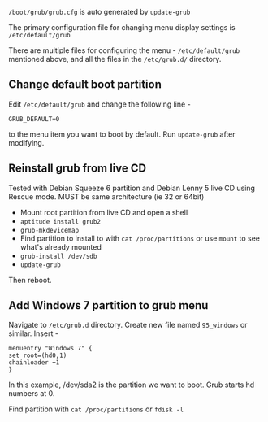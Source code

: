 `/boot/grub/grub.cfg` is auto generated by `update-grub`

The primary configuration file for changing menu display settings is `/etc/default/grub`

There are multiple files for configuring the menu - `/etc/default/grub` mentioned above, and all the files in the `/etc/grub.d/` directory. 

## Change default boot partition

Edit `/etc/default/grub` and change the following line -

`GRUB_DEFAULT=0`

to the menu item you want to boot by default. Run `update-grub` after modifying.

## Reinstall grub from live CD

Tested with Debian Squeeze 6 partition and Debian Lenny 5 live CD using Rescue mode. MUST be same architecture (ie 32 or 64bit)

* Mount root partition from live CD and open a shell
* `aptitude install grub2`
* `grub-mkdevicemap`
* Find partition to install to with `cat /proc/partitions` or use `mount` to see what's already mounted
* `grub-install /dev/sdb`
* `update-grub`

Then reboot.

## Add Windows 7 partition to grub menu

Navigate to `/etc/grub.d` directory. Create new file named `95_windows` or similar. Insert -

	menuentry "Windows 7" {
	set root=(hd0,1)
	chainloader +1
	} 

In this example, /dev/sda2 is the partition we want to boot. Grub starts hd numbers at 0.

Find partition with `cat /proc/partitions` or `fdisk -l`
